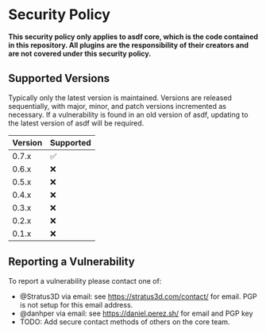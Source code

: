 # Security Policy

**This security policy only applies to asdf core, which is the code contained in this repository. All plugins are the responsibility of their creators and are not covered under this security policy.** 

## Supported Versions

Typically only the latest version is maintained. Versions are
released sequentially, with major, minor, and patch versions incremented
as necessary. If a vulnerability is found in an old version of asdf,
updating to the latest version of asdf will be required.


| Version | Supported          |
| ------- | ------------------ |
| 0.7.x   | :white_check_mark: |
| 0.6.x   | :x:                |
| 0.5.x   | :x:                |
| 0.4.x   | :x:                |
| 0.3.x   | :x:                |
| 0.2.x   | :x:                |
| 0.1.x   | :x:                |

## Reporting a Vulnerability

To report a vulnerability please contact one of:

* @Stratus3D via email: see https://stratus3d.com/contact/ for email. PGP is not setup for this email address.
* @danhper via email: see https://daniel.perez.sh/ for email and PGP key
* TODO: Add secure contact methods of others on the core team.
